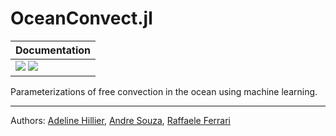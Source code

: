 # OceanConvect.jl

| Documentation |
|---|
| [![](https://img.shields.io/badge/docs-stable-blue.svg)](https://adelinehillier.github.io/OceanConvect.jl/stable) [![](https://img.shields.io/badge/docs-dev-blue.svg)](https://adelinehillier.github.io/OceanConvect.jl/dev) |

Parameterizations of free convection in the ocean using machine learning.

***
Authors: [Adeline Hillier](https://github.com/adelinehillier), [Andre Souza](https://github.com/sandreza), [Raffaele Ferrari](http://ferrari.mit.edu)
